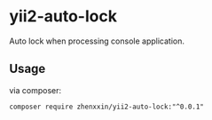 # yii2-auto-lock
Auto lock when processing console application.

## Usage

via composer:
```
composer require zhenxxin/yii2-auto-lock:"^0.0.1"
```

